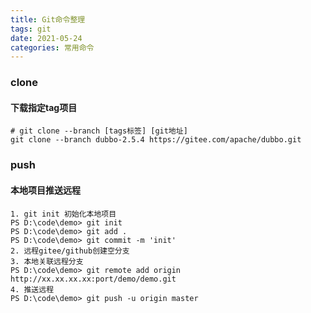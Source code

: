 ```yaml
---
title: Git命令整理
tags: git
date: 2021-05-24
categories: 常用命令
---
```


### clone

#### 下载指定tag项目

 ```
 # git clone --branch [tags标签] [git地址]
 git clone --branch dubbo-2.5.4 https://gitee.com/apache/dubbo.git
 ```

### push

#### 本地项目推送远程

```shell
1. git init 初始化本地项目
PS D:\code\demo> git init
PS D:\code\demo> git add .
PS D:\code\demo> git commit -m 'init'
2. 远程gitee/github创建空分支
3. 本地关联远程分支
PS D:\code\demo> git remote add origin http://xx.xx.xx.xx:port/demo/demo.git
4. 推送远程
PS D:\code\demo> git push -u origin master
```

